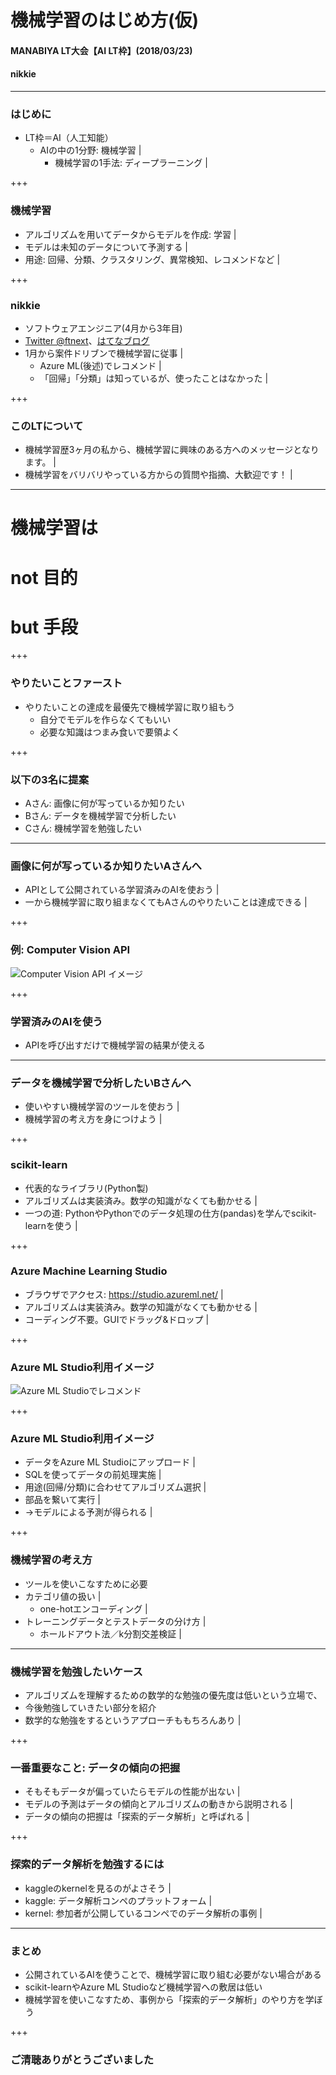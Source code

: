 # 機械学習のはじめ方(仮)
#### MANABIYA LT大会【AI LT枠】(2018/03/23)
#### nikkie

---

### はじめに

- LT枠＝AI（人工知能）
  - <span>AIの中の1分野: <span class="red-char">機械学習</span></span> |
    - 機械学習の1手法: ディープラーニング |

+++

### 機械学習

- アルゴリズムを用いてデータからモデルを作成: 学習 |
- モデルは未知のデータについて予測する |
- 用途: 回帰、分類、クラスタリング、異常検知、レコメンドなど |

+++

### nikkie

- ソフトウェアエンジニア(4月から3年目)
- [Twitter @ftnext](https://twitter.com/ftnext)、[はてなブログ](http://nikkie-ftnext.hatenablog.com/)
- 1月から案件ドリブンで機械学習に従事 |
  - Azure ML(後述)でレコメンド |
  - 「回帰」「分類」は知っているが、使ったことはなかった |

+++

### このLTについて

- 機械学習歴3ヶ月の私から、機械学習に興味のある方へのメッセージとなります。 |
- 機械学習をバリバリやっている方からの質問や指摘、大歓迎です！ |

---

# 機械学習は

# not 目的

# but <span class="red-char">手段</span>

+++

### やりたいことファースト

- やりたいことの達成を最優先で機械学習に取り組もう
  - 自分でモデルを作らなくてもいい
  - 必要な知識はつまみ食いで要領よく

+++

### 以下の3名に提案

- Aさん: 画像に何が写っているか知りたい
- Bさん: データを機械学習で分析したい
- Cさん: 機械学習を勉強したい

---

### 画像に何が写っているか知りたいAさんへ

- APIとして公開されている学習済みのAIを使おう |
- 一から機械学習に取り組まなくてもAさんのやりたいことは達成できる |

+++

### 例: Computer Vision API

![Computer Vision API イメージ](MANABIYA_ML_begin/assets/images/computer-vision-api-image.png)

+++

### 学習済みのAIを使う

- APIを呼び出すだけで機械学習の結果が使える

---

### データを機械学習で分析したいBさんへ

- 使いやすい機械学習のツールを使おう |
- 機械学習の考え方を身につけよう |

+++

### scikit-learn

- 代表的なライブラリ(Python製)
- アルゴリズムは実装済み。数学の知識がなくても動かせる |
- 一つの道: PythonやPythonでのデータ処理の仕方(pandas)を学んでscikit-learnを使う |

+++

### Azure Machine Learning Studio

- <span>ブラウザでアクセス: https://studio.azureml.net/</span> |
- アルゴリズムは実装済み。数学の知識がなくても動かせる |
- コーディング不要。GUIでドラッグ&ドロップ |

+++

### Azure ML Studio利用イメージ

![Azure ML Studioでレコメンド](MANABIYA_ML_begin/assets/images/recommend_sample-7.png)

+++

### Azure ML Studio利用イメージ

- データをAzure ML Studioにアップロード |
- SQLを使ってデータの前処理実施 |
- 用途(回帰/分類)に合わせてアルゴリズム選択 |
- 部品を繋いて実行 |
- →モデルによる予測が得られる |

+++

### 機械学習の考え方

- ツールを使いこなすために必要
- カテゴリ値の扱い |
  - one-hotエンコーディング |
- トレーニングデータとテストデータの分け方 |
  - ホールドアウト法／k分割交差検証 |

---

### 機械学習を勉強したいケース

- アルゴリズムを理解するための数学的な勉強の優先度は低いという立場で、
- 今後勉強していきたい部分を紹介
- 数学的な勉強をするというアプローチももちろんあり |

+++

### 一番重要なこと: データの傾向の把握

- そもそもデータが偏っていたらモデルの性能が出ない |
- モデルの予測はデータの傾向とアルゴリズムの動きから説明される |
- データの傾向の把握は「探索的データ解析」と呼ばれる |

+++

### 探索的データ解析を勉強するには

- kaggleのkernelを見るのがよさそう |
- kaggle: データ解析コンペのプラットフォーム |
- kernel: 参加者が公開しているコンペでのデータ解析の事例 |

---

### まとめ

- 公開されているAIを使うことで、機械学習に取り組む必要がない場合がある
- scikit-learnやAzure ML Studioなど機械学習への敷居は低い
- 機械学習を使いこなすため、事例から「探索的データ解析」のやり方を学ぼう

+++

### ご清聴ありがとうございました

